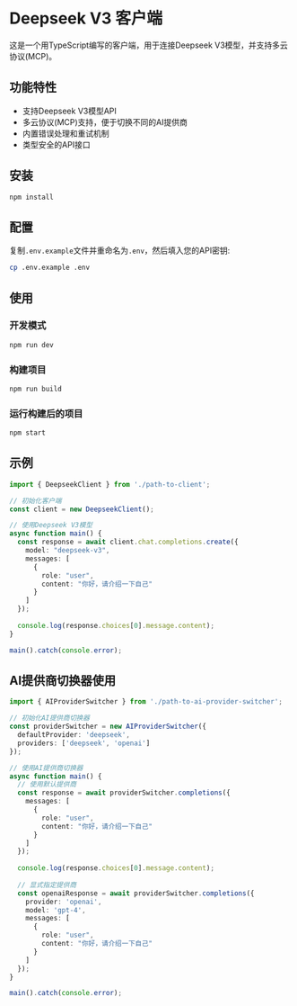 # Deepseek V3 客户端

这是一个用TypeScript编写的客户端，用于连接Deepseek V3模型，并支持多云协议(MCP)。

## 功能特性

- 支持Deepseek V3模型API
- 多云协议(MCP)支持，便于切换不同的AI提供商
- 内置错误处理和重试机制
- 类型安全的API接口

## 安装

```bash
npm install
```

## 配置

复制`.env.example`文件并重命名为`.env`，然后填入您的API密钥:

```bash
cp .env.example .env
```

## 使用

### 开发模式

```bash
npm run dev
```

### 构建项目

```bash
npm run build
```

### 运行构建后的项目

```bash
npm start
```

## 示例

```typescript
import { DeepseekClient } from './path-to-client';

// 初始化客户端
const client = new DeepseekClient();

// 使用Deepseek V3模型
async function main() {
  const response = await client.chat.completions.create({
    model: "deepseek-v3",
    messages: [
      {
        role: "user",
        content: "你好，请介绍一下自己"
      }
    ]
  });
  
  console.log(response.choices[0].message.content);
}

main().catch(console.error);
```

## AI提供商切换器使用

```typescript
import { AIProviderSwitcher } from './path-to-ai-provider-switcher';

// 初始化AI提供商切换器
const providerSwitcher = new AIProviderSwitcher({
  defaultProvider: 'deepseek',
  providers: ['deepseek', 'openai']
});

// 使用AI提供商切换器
async function main() {
  // 使用默认提供商
  const response = await providerSwitcher.completions({
    messages: [
      {
        role: "user",
        content: "你好，请介绍一下自己"
      }
    ]
  });
  
  console.log(response.choices[0].message.content);
  
  // 显式指定提供商
  const openaiResponse = await providerSwitcher.completions({
    provider: 'openai',
    model: 'gpt-4',
    messages: [
      {
        role: "user",
        content: "你好，请介绍一下自己"
      }
    ]
  });
}

main().catch(console.error);
``` 